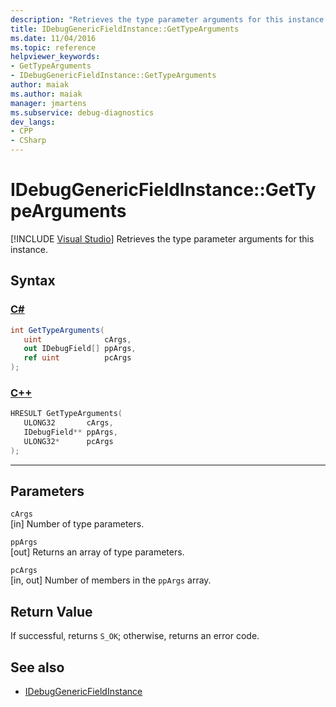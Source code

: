 ```yaml
---
description: "Retrieves the type parameter arguments for this instance."
title: IDebugGenericFieldInstance::GetTypeArguments
ms.date: 11/04/2016
ms.topic: reference
helpviewer_keywords:
- GetTypeArguments
- IDebugGenericFieldInstance::GetTypeArguments
author: maiak
ms.author: maiak
manager: jmartens
ms.subservice: debug-diagnostics
dev_langs:
- CPP
- CSharp
---
```

# IDebugGenericFieldInstance::GetTypeArguments

 [!INCLUDE [Visual Studio](~/includes/applies-to-version/vs-windows-only.md)]
Retrieves the type parameter arguments for this instance.

## Syntax

### [C#](#tab/csharp)
```csharp
int GetTypeArguments(
   uint              cArgs,
   out IDebugField[] ppArgs,
   ref uint          pcArgs
);
```
### [C++](#tab/cpp)
```cpp
HRESULT GetTypeArguments(
   ULONG32       cArgs,
   IDebugField** ppArgs,
   ULONG32*      pcArgs
);
```
---

## Parameters
`cArgs`\
[in] Number of type parameters.

`ppArgs`\
[out] Returns an array of type parameters.

`pcArgs`\
[in, out] Number of members in the `ppArgs` array.

## Return Value
 If successful, returns `S_OK`; otherwise, returns an error code.

## See also
- [IDebugGenericFieldInstance](../../../extensibility/debugger/reference/idebuggenericfieldinstance.md)
